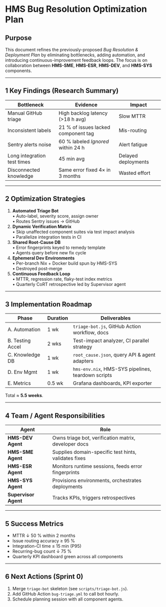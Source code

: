 # HMS Bug Resolution Optimization Plan

## Purpose
This document refines the previously-proposed *Bug Resolution & Deployment Plan* by eliminating bottlenecks, adding automation, and introducing continuous-improvement feedback loops.  The focus is on collaboration between **HMS-SME**, **HMS-ESR**, **HMS-DEV**, and **HMS-SYS** components.

---
## 1  Key Findings (Research Summary)
| Bottleneck | Evidence | Impact |
|------------|----------|--------|
| Manual GitHub triage | High backlog latency (>18 h avg) | Slow MTTR |
| Inconsistent labels | 21 % of issues lacked component tag | Mis-routing |
| Sentry alerts noise | 60 % labeled *Ignored* within 24 h | Alert fatigue |
| Long integration test times | 45 min avg | Delayed deployments |
| Disconnected knowledge | Same error fixed 4× in 3 months | Wasted effort |

---
## 2  Optimization Strategies
1. **Automated Triage Bot**  
   • Auto-label, severity score, assign owner  
   • Routes Sentry issues → GitHub
2. **Dynamic Verification Matrix**  
   • Skip unaffected component suites via test impact analysis  
   • Parallelize integration tests in CI
3. **Shared Root-Cause DB**  
   • Error fingerprints keyed to remedy template  
   • Agents query before new fix cycle
4. **Ephemeral Dev Environments**  
   • Per-branch Nix + Docker build spun by HMS-SYS  
   • Destroyed post-merge
5. **Continuous Feedback Loop**  
   • MTTR, regression rate, flaky-test index metrics  
   • Quarterly CoRT retrospective led by Supervisor agent

---
## 3  Implementation Roadmap
| Phase | Duration | Deliverables |
|-------|----------|--------------|
| A. Automation | 1 wk | `triage-bot.js`, GitHub Action workflow, docs |
| B. Testing Accel | 2 wks | Test-impact analyzer, CI parallel strategy |
| C. Knowledge DB | 1 wk | `root_cause.json`, query API & agent adapters |
| D. Env Mgmt | 1 wk | `hms-env.nix`, HMS-SYS pipelines, teardown scripts |
| E. Metrics | 0.5 wk | Grafana dashboards, KPI exporter |

Total ≈ **5.5 weeks**.

---
## 4  Team / Agent Responsibilities
| Agent | Role |
|-------|------|
| **HMS-DEV Agent** | Owns triage bot, verification matrix, developer docs |
| **HMS-SME Agent** | Supplies domain-specific test hints, validates fixes |
| **HMS-ESR Agent** | Monitors runtime sessions, feeds error fingerprints |
| **HMS-SYS Agent** | Provisions environments, orchestrates deployments |
| **Supervisor Agent** | Tracks KPIs, triggers retrospectives |

---
## 5  Success Metrics
* MTTR ↓ 50 % within 2 months
* Issue routing accuracy ≥ 95 %
* Integration-CI time ≤ 15 min  (P95)
* Recurring-bug count ↓ 75 %
* Quarterly KPI dashboard green across all components

---
## 6  Next Actions (Sprint 0)
1. Merge `triage-bot` skeleton (see `scripts/triage-bot.js`).
2. Add GitHub Action `bug-triage.yml` to call bot hourly.
3. Schedule planning session with all component agents. 